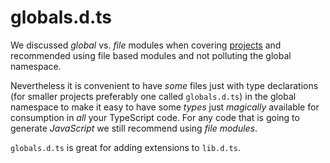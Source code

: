 # globals.d.ts

We discussed *global* vs. *file* modules when covering [projects](../project/modules.md) and recommended using file based modules and not polluting the global namespace.

Nevertheless it is convenient to have *some* files just with type declarations (for smaller projects preferably one called `globals.d.ts`) in the global namespace to make it easy to have some *types* just *magically* available for consumption in *all* your TypeScript code. For any code that is going to generate *JavaScript* we still recommend using *file modules*.

`globals.d.ts` is great for adding extensions to `lib.d.ts`.